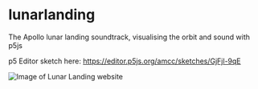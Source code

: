 # lunarlanding
The Apollo lunar landing soundtrack, visualising the orbit and sound with p5js

p5 Editor sketch here:
https://editor.p5js.org/amcc/sketches/GjFjl-9qE

![Image of Lunar Landing website](https://amcc.github.io/lunarlanding/images/image.png)
